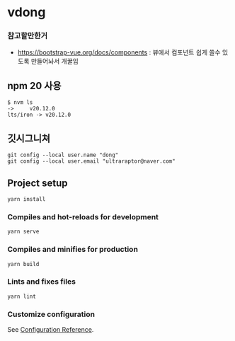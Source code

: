 # vdong

### 참고할만한거
- https://bootstrap-vue.org/docs/components : 뷰에서 컴포넌트 쉽게 쓸수 있도록 만들어놔서 개꿀임

## npm 20 사용 
```
$ nvm ls
->     v20.12.0
lts/iron -> v20.12.0
```

## 깃시그니쳐
```
git config --local user.name "dong"
git config --local user.email "ultraraptor@naver.com"
```

## Project setup
```
yarn install
```

### Compiles and hot-reloads for development
```
yarn serve
```

### Compiles and minifies for production
```
yarn build
```

### Lints and fixes files
```
yarn lint
```

### Customize configuration
See [Configuration Reference](https://cli.vuejs.org/config/).
